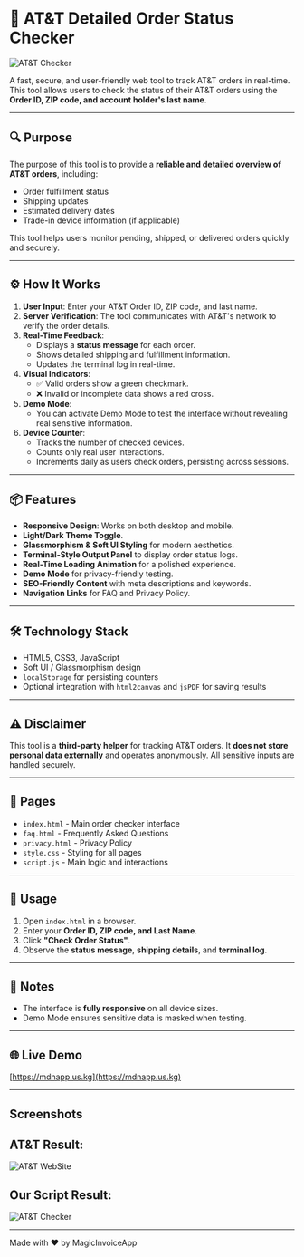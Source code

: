 # 🚀 AT&T Detailed Order Status Checker

![AT&T Checker](https://i.ibb.co/spMwcV2c/Screenshot-2025-09-27-122941.png)


A fast, secure, and user-friendly web tool to track AT&T orders in real-time. This tool allows users to check the status of their AT&T orders using the **Order ID, ZIP code, and account holder's last name**.

---

## 🔍 Purpose

The purpose of this tool is to provide a **reliable and detailed overview of AT&T orders**, including:

- Order fulfillment status
- Shipping updates
- Estimated delivery dates
- Trade-in device information (if applicable)

This tool helps users monitor pending, shipped, or delivered orders quickly and securely.

---

## ⚙️ How It Works

1. **User Input**: Enter your AT&T Order ID, ZIP code, and last name.
2. **Server Verification**: The tool communicates with AT&T's network to verify the order details.
3. **Real-Time Feedback**:
   - Displays a **status message** for each order.
   - Shows detailed shipping and fulfillment information.
   - Updates the terminal log in real-time.
4. **Visual Indicators**:
   - ✅ Valid orders show a green checkmark.
   - ❌ Invalid or incomplete data shows a red cross.
5. **Demo Mode**:  
   - You can activate Demo Mode to test the interface without revealing real sensitive information.
6. **Device Counter**:  
   - Tracks the number of checked devices.
   - Counts only real user interactions.
   - Increments daily as users check orders, persisting across sessions.

---

## 📦 Features

- **Responsive Design**: Works on both desktop and mobile.
- **Light/Dark Theme Toggle**.
- **Glassmorphism & Soft UI Styling** for modern aesthetics.
- **Terminal-Style Output Panel** to display order status logs.
- **Real-Time Loading Animation** for a polished experience.
- **Demo Mode** for privacy-friendly testing.
- **SEO-Friendly Content** with meta descriptions and keywords.
- **Navigation Links** for FAQ and Privacy Policy.

---

## 🛠 Technology Stack

- HTML5, CSS3, JavaScript
- Soft UI / Glassmorphism design
- `localStorage` for persisting counters
- Optional integration with `html2canvas` and `jsPDF` for saving results

---

## ⚠️ Disclaimer

This tool is a **third-party helper** for tracking AT&T orders. It **does not store personal data externally** and operates anonymously. All sensitive inputs are handled securely.  

---

## 📁 Pages

- `index.html` - Main order checker interface
- `faq.html` - Frequently Asked Questions
- `privacy.html` - Privacy Policy
- `style.css` - Styling for all pages
- `script.js` - Main logic and interactions

---

## 🚀 Usage

1. Open `index.html` in a browser.
2. Enter your **Order ID, ZIP code, and Last Name**.
3. Click **"Check Order Status"**.
4. Observe the **status message**, **shipping details**, and **terminal log**.

---

## 📝 Notes

- The interface is **fully responsive** on all device sizes.
- Demo Mode ensures sensitive data is masked when testing.

---

## 🌐 Live Demo

[https://mdnapp.us.kg](https://mdnapp.us.kg)

---
## Screenshots

AT&T Result:
---
![AT&T WebSite](https://i.ibb.co/hxffWkKh/Screenshot-2025-09-28-102035.png)


Our Script Result:
---
![AT&T Checker](https://i.ibb.co/hJzh4V2q/Screenshot-2025-09-28-102118.png)

---

Made with ❤️ by MagicInvoiceApp
